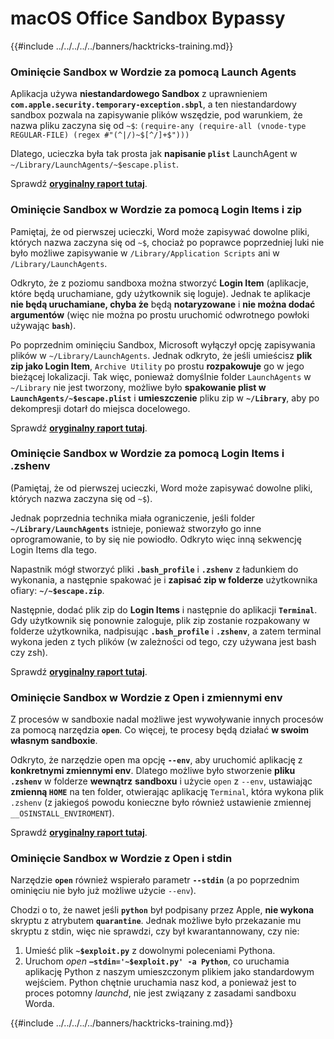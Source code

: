 # macOS Office Sandbox Bypassy

{{#include ../../../../../banners/hacktricks-training.md}}

### Ominięcie Sandbox w Wordzie za pomocą Launch Agents

Aplikacja używa **niestandardowego Sandbox** z uprawnieniem **`com.apple.security.temporary-exception.sbpl`**, a ten niestandardowy sandbox pozwala na zapisywanie plików wszędzie, pod warunkiem, że nazwa pliku zaczyna się od `~$`: `(require-any (require-all (vnode-type REGULAR-FILE) (regex #"(^|/)~$[^/]+$")))`

Dlatego, ucieczka była tak prosta jak **napisanie `plist`** LaunchAgent w `~/Library/LaunchAgents/~$escape.plist`.

Sprawdź [**oryginalny raport tutaj**](https://www.mdsec.co.uk/2018/08/escaping-the-sandbox-microsoft-office-on-macos/).

### Ominięcie Sandbox w Wordzie za pomocą Login Items i zip

Pamiętaj, że od pierwszej ucieczki, Word może zapisywać dowolne pliki, których nazwa zaczyna się od `~$`, chociaż po poprawce poprzedniej luki nie było możliwe zapisywanie w `/Library/Application Scripts` ani w `/Library/LaunchAgents`.

Odkryto, że z poziomu sandboxa można stworzyć **Login Item** (aplikacje, które będą uruchamiane, gdy użytkownik się loguje). Jednak te aplikacje **nie będą uruchamiane, chyba że** będą **notaryzowane** i **nie można dodać argumentów** (więc nie można po prostu uruchomić odwrotnego powłoki używając **`bash`**).

Po poprzednim ominięciu Sandbox, Microsoft wyłączył opcję zapisywania plików w `~/Library/LaunchAgents`. Jednak odkryto, że jeśli umieścisz **plik zip jako Login Item**, `Archive Utility` po prostu **rozpakowuje** go w jego bieżącej lokalizacji. Tak więc, ponieważ domyślnie folder `LaunchAgents` w `~/Library` nie jest tworzony, możliwe było **spakowanie plist w `LaunchAgents/~$escape.plist`** i **umieszczenie** pliku zip w **`~/Library`**, aby po dekompresji dotarł do miejsca docelowego.

Sprawdź [**oryginalny raport tutaj**](https://objective-see.org/blog/blog_0x4B.html).

### Ominięcie Sandbox w Wordzie za pomocą Login Items i .zshenv

(Pamiętaj, że od pierwszej ucieczki, Word może zapisywać dowolne pliki, których nazwa zaczyna się od `~$`).

Jednak poprzednia technika miała ograniczenie, jeśli folder **`~/Library/LaunchAgents`** istnieje, ponieważ stworzyło go inne oprogramowanie, to by się nie powiodło. Odkryto więc inną sekwencję Login Items dla tego.

Napastnik mógł stworzyć pliki **`.bash_profile`** i **`.zshenv`** z ładunkiem do wykonania, a następnie spakować je i **zapisać zip w folderze** użytkownika ofiary: **`~/~$escape.zip`**.

Następnie, dodać plik zip do **Login Items** i następnie do aplikacji **`Terminal`**. Gdy użytkownik się ponownie zaloguje, plik zip zostanie rozpakowany w folderze użytkownika, nadpisując **`.bash_profile`** i **`.zshenv`**, a zatem terminal wykona jeden z tych plików (w zależności od tego, czy używana jest bash czy zsh).

Sprawdź [**oryginalny raport tutaj**](https://desi-jarvis.medium.com/office365-macos-sandbox-escape-fcce4fa4123c).

### Ominięcie Sandbox w Wordzie z Open i zmiennymi env

Z procesów w sandboxie nadal możliwe jest wywoływanie innych procesów za pomocą narzędzia **`open`**. Co więcej, te procesy będą działać **w swoim własnym sandboxie**.

Odkryto, że narzędzie open ma opcję **`--env`**, aby uruchomić aplikację z **konkretnymi zmiennymi env**. Dlatego możliwe było stworzenie **pliku `.zshenv`** w folderze **wewnątrz** **sandboxu** i użycie `open` z `--env`, ustawiając **zmienną `HOME`** na ten folder, otwierając aplikację `Terminal`, która wykona plik `.zshenv` (z jakiegoś powodu konieczne było również ustawienie zmiennej `__OSINSTALL_ENVIROMENT`).

Sprawdź [**oryginalny raport tutaj**](https://perception-point.io/blog/technical-analysis-of-cve-2021-30864/).

### Ominięcie Sandbox w Wordzie z Open i stdin

Narzędzie **`open`** również wspierało parametr **`--stdin`** (a po poprzednim ominięciu nie było już możliwe użycie `--env`).

Chodzi o to, że nawet jeśli **`python`** był podpisany przez Apple, **nie wykona** skryptu z atrybutem **`quarantine`**. Jednak możliwe było przekazanie mu skryptu z stdin, więc nie sprawdzi, czy był kwarantannowany, czy nie:&#x20;

1. Umieść plik **`~$exploit.py`** z dowolnymi poleceniami Pythona.
2. Uruchom _open_ **`–stdin='~$exploit.py' -a Python`**, co uruchamia aplikację Python z naszym umieszczonym plikiem jako standardowym wejściem. Python chętnie uruchamia nasz kod, a ponieważ jest to proces potomny _launchd_, nie jest związany z zasadami sandboxu Worda.

{{#include ../../../../../banners/hacktricks-training.md}}
